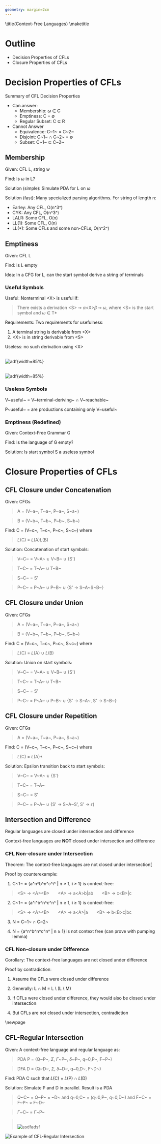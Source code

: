 ```yaml
---
geometry: margin=2cm
---
```


\title{Context-Free Languages} 
\maketitle

# Outline

- Decision Properties of CFLs
- Closure Properties of CFLs 

# Decision Properties of CFLs 

Summary of CFL Decision Properties

- Can answer: 
    - Membership: $\omega$ $\in$ C 
    - Emptiness: C = $\emptyset$ 
    - Regular Subset: C $\subseteq$ R
- Cannot Answer
    - Equivalence: C~1~ = C~2~
    - Disjoint: C~1~ $\cap$ C~2~ = $\emptyset$
    - Subset: C~1~ $\subseteq$ C~2~

## Membership 

Given: CFL L, string w

Find: Is $\omega$ in L?

Solution (simple): Simulate PDA for L on $\omega$

Solution (fast): Many specialized parsing algorithms. For string of length n: 

- Earley: Any CFL, O(n^3^) 
- CYK: Any CFL, O(n^3^) 
- LALR: Some CFL, O(n)
- LL(1): Some CFL, O(n)
- LL(\*): Some CFLs and some non-CFLs, O(n^2^)

## Emptiness

Given: CFL L 

Find: Is L empty

Idea: In a CFG for L, can the start symbol derive a string of terminals

### Useful Symbols 

Useful: Nonterminal \<X> is useful if: 

>  There exists a derivation \<S> $\rightsquigarrow$ $\alpha$\<X\>$\beta$ $\rightsquigarrow$ $\omega$, where \<S> is the start symbol and $\omega$ $\in$ T\*

Requirements: Two requirements for usefulness: 

1. A terminal string is derivable from \<X> 
2. \<X> is in string derivable from \<S> 

Useless: no such derivation using \<X>

\
![adf](images/useful.png){width=85%}

\
![adf](images/useful_reach.png){width=85%}

### Useless Symbols

V~useful~ = V~terminal-deriving~ $\cap$ V~reachable~


P~useful~ = are productions containing only V~useful~

### Emptiness (Redefined) 

Given: Context-Free Grammar G

Find: Is the language of G empty?

Solution: Is start symbol S a useless symbol

# Closure Properties of CFLs

## CFL Closure under Concatenation

Given: CFGs

> A = (V~a~, T~a~, P~a~, S~a~)

> B = (V~b~, T~b~, P~b~, S~b~)

Find: C = (V~c~, T~c~, P~c~, S~c~) where

> *L*(C) = *L*(A)*L*(B)

Solution: Concatenation of start symbols: 

> V~C~ = V~A~ $\cup$ V~B~ $\cup$ {S'}
 
> T~C~ = T~A~ $\cup$ T~B~ 

> S~C~ = S' 

> P~C~ = P~A~ $\cup$ P~B~ $\cup$ {S' &rarr; S~A~S~B~}

## CFL Closure under Union

Given: CFGs

> A = (V~a~, T~a~, P~a~, S~a~)

> B = (V~b~, T~b~, P~b~, S~b~)

Find: C = (V~c~, T~c~, P~c~, S~c~) where

> *L*(C) = *L*(A) $\cup$ *L*(B)
 
Solution: Union on start symbols: 

> V~C~ = V~A~ $\cup$ V~B~ $\cup$ {S'}
 
> T~C~ = T~A~ $\cup$ T~B~ 

> S~C~ = S' 

> P~C~ = P~A~ $\cup$ P~B~ $\cup$ {S' &rarr; S~A~, S' &rarr; S~B~}

## CFL Closure under Repetition

Given: CFGs

> A = (V~a~, T~a~, P~a~, S~a~)

Find: C = (V~c~, T~c~, P~c~, S~c~) where

> *L*(C) = *L*(A)\*
 
Solution: Epsilon transition back to start symbols: 

> V~C~ = V~A~ $\cup$ {S'}
 
> T~C~ = T~A~ 

> S~C~ = S' 

> P~C~ = P~A~ $\cup$ {S' &rarr; S~A~S', S' &rarr; $\epsilon$}

## Intersection and Difference

Regular languages are closed under intersection and difference

Context-free languages are **NOT** closed under intersection and difference

### CFL Non-closure under Intersection

Theorem: The context-free languages are not closed under intersection[

Proof by counterexample: 

1. C~1~ = {a^n^b^n^c^i^ | n $\ge$ 1, i $\ge$ 1} is context-free: 

> \<S> &rarr; \<A>\<B> &nbsp; &nbsp; &nbsp; \<A> &rarr; a\<A\>b|ab &nbsp; &nbsp; &nbsp; \<B> &rarr; c\<B\>|c 
 
2. C~1~ = {a^i^b^n^c^n^ | n $\ge$ 1, i $\ge$ 1} is context-free: 

> \<S> &rarr; \<A>\<B> &nbsp; &nbsp; &nbsp; \<A> &rarr; a\<A\>|a &nbsp; &nbsp; &nbsp; \<B> &rarr; b\<B\>c|bc 

3. N = C~1~ $\cap$ C~2~

4. N = {a^n^b^n^c^n^ | n $\ge$ 1} is not context free (can prove with pumping lemma)
 
### CFL Non-closure under Difference

Corollary: The context-free languages are not closed under difference 

Proof by contradiction:

1. Assume the CFLs were closed under difference

2. Generally: L $\cap$ M = L \ (L \ M)

3. If CFLs were closed under difference, they would also be closed under intersection 

4. But CFLs are not closed under intersection, contradiction

\newpage

## CFL-Regular Intersection
  
Given: A context-free language and regular language as: 

> PDA P = (Q~P~, $\Sigma$, $\Gamma$~P~, $\delta$~P~, q~0,P~, F~P~)

> DFA D = (Q~D~, $\Sigma$, $\delta$~D~, q~0,D~, F~D~)

Find: PDA C such that *L*(C) = *L*(P) $\cap$ *L*(D)

Solution: Simulate P and D in parallel. Result is a PDA

> Q~C~ = Q~P~ $\times$ ~D~ and q~0,C~ = (q~0,P~, q~0,D~) and F~C~ = F~P~ $\times$ F~D~

> $\Gamma$~C~ = $\Gamma$~P~

> \
![asdfadsf](images/cfl-reg-delta.png)

![Example of CFL-Regular Intersection](images/cfl-reg.png) 
